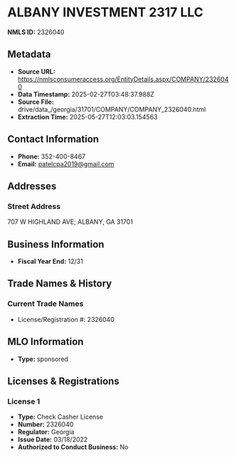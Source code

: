 # ALBANY INVESTMENT 2317 LLC

**NMLS ID:** 2326040

## Metadata
- **Source URL:** https://nmlsconsumeraccess.org/EntityDetails.aspx/COMPANY/2326040
- **Data Timestamp:** 2025-02-27T03:48:37.988Z
- **Source File:** drive/data_/georgia/31701/COMPANY/COMPANY_2326040.html
- **Extraction Time:** 2025-05-27T12:03:03.154563

## Contact Information
- **Phone:** 352-400-8467
- **Email:** patelcpa2019@gmail.com

## Addresses
### Street Address
707 W HIGHLAND AVE; ALBANY, GA 31701

## Business Information
- **Fiscal Year End:** 12/31

## Trade Names & History
### Current Trade Names
- License/Registration #: 2326040

## MLO Information
- **Type:** sponsored

## Licenses & Registrations

### License 1
- **Type:** Check Casher License
- **Number:** 2326040
- **Regulator:** Georgia
- **Issue Date:** 03/18/2022
- **Authorized to Conduct Business:** No
